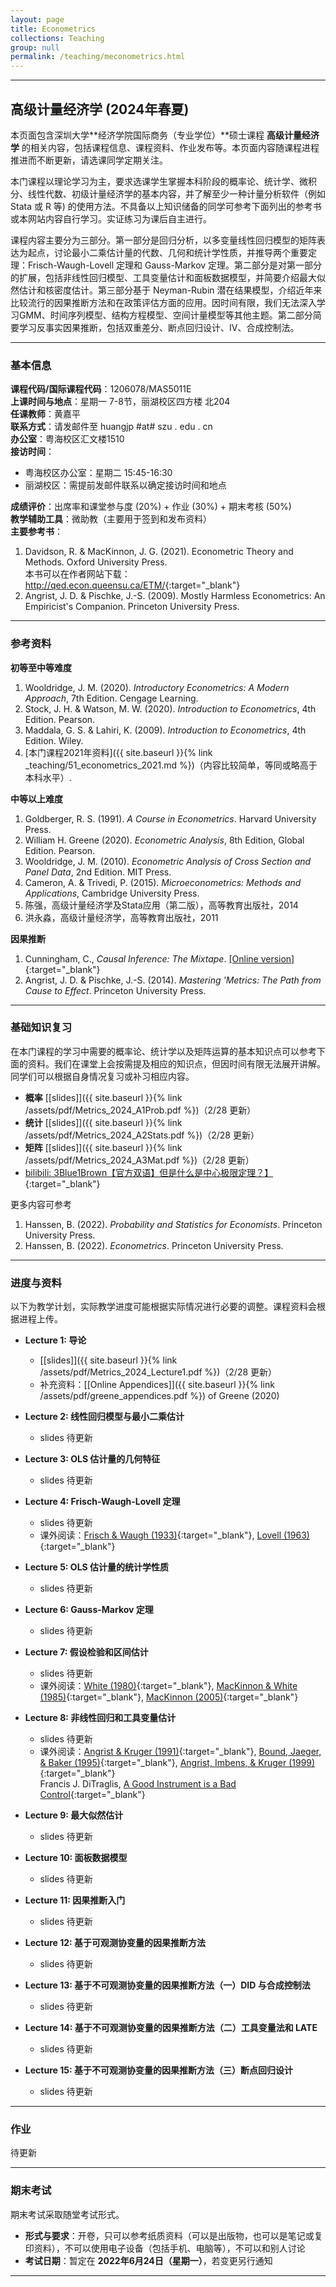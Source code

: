 ```yaml
---
layout: page
title: Econometrics
collections: Teaching
group: null
permalink: /teaching/meconometrics.html
---
```


---
## 高级计量经济学 (2024年春夏)

本页面包含深圳大学**经济学院国际商务（专业学位）**硕士课程 **高级计量经济学** 的相关内容，包括课程信息、课程资料、作业发布等。本页面内容随课程进程推进而不断更新，请选课同学定期关注。

本门课程以理论学习为主，要求选课学生掌握本科阶段的概率论、统计学、微积分、线性代数、初级计量经济学的基本内容，并了解至少一种计量分析软件（例如 Stata 或 R 等) 的使用方法。不具备以上知识储备的同学可参考下面列出的参考书或本网站内容自行学习。实证练习为课后自主进行。   

课程内容主要分为三部分。第一部分是回归分析，以多变量线性回归模型的矩阵表达为起点，讨论最小二乘估计量的代数、几何和统计学性质，并推导两个重要定理：Frisch-Waugh-Lovell 定理和 Gauss-Markov 定理。第二部分是对第一部分的扩展，包括非线性回归模型、工具变量估计和面板数据模型，并简要介绍最大似然估计和核密度估计。第三部分基于 Neyman-Rubin 潜在结果模型，介绍近年来比较流行的因果推断方法和在政策评估方面的应用。因时间有限，我们无法深入学习GMM、时间序列模型、结构方程模型、空间计量模型等其他主题。第二部分简要学习反事实因果推断，包括双重差分、断点回归设计、IV、合成控制法。

---
### 基本信息

**课程代码/国际课程代码**：1206078/MAS5011E    
**上课时间与地点**：星期一 7-8节，丽湖校区四方楼 北204    
**任课教师**：黄嘉平    
**联系方式**：请发邮件至 huangjp #at# szu . edu . cn   
**办公室**：粤海校区汇文楼1510   
**接访时间**：   
  - 粤海校区办公室：星期二 15:45-16:30   
  - 丽湖校区：需提前发邮件联系以确定接访时间和地点      

**成绩评价**：出席率和课堂参与度 (20%) + 作业 (30%) + 期末考核 (50%)   
**教学辅助工具**：微助教（主要用于签到和发布资料）   
**主要参考书**：   
1. Davidson, R. & MacKinnon, J. G. (2021). Econometric Theory and Methods. Oxford University Press.      
本书可以在作者网站下载：<http://qed.econ.queensu.ca/ETM/>{:target="_blank"}   
2. Angrist, J. D. & Pischke, J.-S. (2009). Mostly Harmless Econometrics: An Empiricist's Companion. Princeton University Press.    


---
### 参考资料

**初等至中等难度**   
1. Wooldridge, J. M. (2020). _Introductory Econometrics: A Modern Approach_, 7th Edition. Cengage Learning.   
2. Stock, J. H. & Watson, M. W. (2020). _Introduction to Econometrics_, 4th Edition. Pearson.   
3. Maddala, G. S. & Lahiri, K. (2009). _Introduction to Econometrics_, 4th Edition. Wiley.      
4. [本门课程2021年资料]({{ site.baseurl }}{% link _teaching/51_econometrics_2021.md %})（内容比较简单，等同或略高于本科水平）.      


**中等以上难度**   
1. Goldberger, R. S. (1991). _A Course in Econometrics_. Harvard University Press.   
2. William H. Greene (2020). _Econometric Analysis_, 8th Edition, Global Edition. Pearson.   
3. Wooldridge, J. M. (2010). _Econometric Analysis of Cross Section and Panel Data_, 2nd Edition. MIT Press.   
4. Cameron, A. & Trivedi, P. (2015). _Microeconometrics: Methods and Applications_, Cambridge University Press.   
5. 陈强，高级计量经济学及Stata应用（第二版），高等教育出版社，2014   
6. 洪永淼，高级计量经济学，高等教育出版社，2011

**因果推断**
1. Cunningham, C., _Causal Inference: The Mixtape_. [[Online version]](https://mixtape.scunning.com/){:target="_blank"}   
2. Angrist, J. D. & Pischke, J.-S. (2014). _Mastering 'Metrics: The Path from Cause to Effect_. Princeton University Press.   

---
### 基础知识复习

在本门课程的学习中需要的概率论、统计学以及矩阵运算的基本知识点可以参考下面的资料。我们在课堂上会按需提及相应的知识点，但因时间有限无法展开讲解。同学们可以根据自身情况复习或补习相应内容。   

* **概率** [[slides]]({{ site.baseurl }}{% link /assets/pdf/Metrics_2024_A1Prob.pdf %})（2/28 更新）   
* **统计** [[slides]]({{ site.baseurl }}{% link /assets/pdf/Metrics_2024_A2Stats.pdf %})（2/28 更新）   
* **矩阵** [[slides]]({{ site.baseurl }}{% link /assets/pdf/Metrics_2024_A3Mat.pdf %})（2/28 更新）
* [bilibili: 3Blue1Brown【官方双语】但是什么是中心极限定理？】](https://www.bilibili.com/video/BV1gh4y1W7ag/){:target="_blank"}    

<!--
* [bilibili: 3Blue1Brown【官方双语/合集】线性代数的本质 - 系列合集】](https://www.bilibili.com/video/BV1ys411472E/){:target="_blank"}   
# 点击这个链接打开b站会显示视频已失效，但是拷贝链接后用浏览器打开则能正常显示。原因不明。
-->

更多内容可参考
1. Hanssen, B. (2022). _Probability and Statistics for Economists_. Princeton University Press.    
2. Hanssen, B. (2022). _Econometrics_. Princeton University Press.    


---
### 进度与资料

以下为教学计划，实际教学进度可能根据实际情况进行必要的调整。课程资料会根据进程上传。
* **Lecture 1: 导论**    
  - [[slides]]({{ site.baseurl }}{% link /assets/pdf/Metrics_2024_Lecture1.pdf %})（2/28 更新）        
  - 补充资料：[[Online Appendices]]({{ site.baseurl }}{% link /assets/pdf/greene_appendices.pdf %}) of Greene (2020)   

* **Lecture 2: 线性回归模型与最小二乘估计**   
  - slides 待更新       

* **Lecture 3: OLS 估计量的几何特征**   
  - slides 待更新    

* **Lecture 4: Frisch-Waugh-Lovell 定理**   
  - slides 待更新    
  - 课外阅读：[Frisch & Waugh (1933)](https://www.jstor.org/stable/1907330){:target="_blank"}, [Lovell (1963)](https://www.jstor.org/stable/2283327){:target="_blank"}    

* **Lecture 5: OLS 估计量的统计学性质**  
  - slides 待更新    

* **Lecture 6: Gauss-Markov 定理**   
  - slides 待更新    

* **Lecture 7: 假设检验和区间估计**    
  - slides 待更新    
  - 课外阅读：[White (1980)](http://www.jstor.org/stable/1912934){:target="_blank"}, [MacKinnon & White (1985)](https://doi.org/10.1016/0304-4076(85)90158-7){:target="_blank"}, [MacKinnon (2005)](https://doi.org/10.1007/978-1-4614-1653-1_17){:target="_blank"}    

* **Lecture 8: 非线性回归和工具变量估计**     
  - slides 待更新    
  - 课外阅读：[Angrist & Kruger (1991)](https://www.jstor.org/stable/2937954){:target="_blank"}, [Bound, Jaeger, & Baker (1995)](https://www.jstor.org/stable/2291055){:target="_blank"}, [Angrist, Imbens, & Kruger (1999)](https://www.jstor.org/stable/223249){:target="_blank"}    
    Francis J. DiTraglis, [A Good Instrument is a Bad Control](https://www.econometrics.blog/post/a-good-instrument-is-a-bad-control/){:target="_blank"}

* **Lecture 9: 最大似然估计**   
  - slides 待更新     

* **Lecture 10: 面板数据模型**    
  - slides 待更新   

* **Lecture 11: 因果推断入门**     
  - slides 待更新    

* **Lecture 12: 基于可观测协变量的因果推断方法**    
  - slides 待更新    

* **Lecture 13: 基于不可观测协变量的因果推断方法（一）DID 与合成控制法**    
  - slides 待更新       

<!--
  - 课外阅读：[LaLonde (1986)](http://www.jstor.org/stable/1806062){:target="_blank"}, [Dehejia & Wahba (1999)](https://www.tandfonline.com/doi/abs/10.1080/01621459.1999.10473858){:target="_blank"}, [Gruber (1994)](http://www.jstor.org/stable/2118071){:target="_blank"}
-->

* **Lecture 14: 基于不可观测协变量的因果推断方法（二）工具变量法和 LATE**   
  - slides 待更新                 

* **Lecture 15: 基于不可观测协变量的因果推断方法（三）断点回归设计**   
  - slides 待更新     

<!--
  - 课外阅读：[Bertrand et al. (2004)](https://www.jstor.org/stable/25098683){:target="_blank"}, [Stephens-Davidowitz et al. (2017)](https://link.springer.com/article/10.1007/s11129-016-9179-0){:target="_blank"}, [Acemoglu et al. (2001)](https://www.aeaweb.org/articles?id=10.1257/aer.91.5.1369){:target="_blank"}, [Agrist & Lavy (1999)](https://www.jstor.org/stable/2587016){:target="_blank"}  
-->

---
### 作业

待更新

<!--
**作业提交方法**   
1. 作业可以手写也可以用办公软件完成。将完成的作业存为PDF格式的单一文件，并将文件以“**AE2023-A?-学号-姓名**”的格式命名，其中?代表第n次作业。例如：    
    > 张三的第2次作业：AE2023-A2-2022000001-张三   

2. 将存好的文件以附件形式发到 hjpszu@163.com 。**邮件主题需与作业文件名一致**。如果发送成功，你将收到一封自动回复的邮件。注意：本邮箱只用来接收作业，不回复任何其他问题。   
-->


---
### 期末考试

期末考试采取随堂考试形式。
* **形式与要求**：开卷，只可以参考纸质资料（可以是出版物，也可以是笔记或复印资料），不可以使用电子设备（包括手机、电脑等），不可以和别人讨论    
* **考试日期**：暂定在 **2022年6月24日（星期一）**，若变更另行通知   

---
